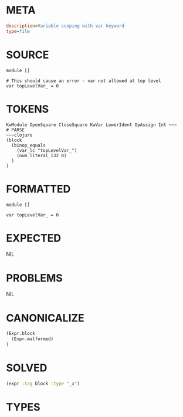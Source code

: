 # META
~~~ini
description=Variable scoping with var keyword
type=file
~~~
# SOURCE
~~~roc
module []

# This should cause an error - var not allowed at top level
var topLevelVar_ = 0
~~~
# TOKENS
~~~text
KwModule OpenSquare CloseSquare KwVar LowerIdent OpAssign Int ~~~
# PARSE
~~~clojure
(block
  (binop_equals
    (var_lc "topLevelVar_")
    (num_literal_i32 0)
  )
)
~~~
# FORMATTED
~~~roc
module []

var topLevelVar_ = 0
~~~
# EXPECTED
NIL
# PROBLEMS
NIL
# CANONICALIZE
~~~clojure
(Expr.block
  (Expr.malformed)
)
~~~
# SOLVED
~~~clojure
(expr :tag block :type "_a")
~~~
# TYPES
~~~roc
~~~
